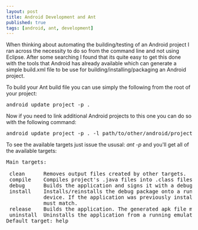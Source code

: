 ```yaml
---
layout: post
title: Android Development and Ant
published: true
tags: [android, ant, development]
---
```


When thinking about automating the building/testing of an Android project I ran
across the necessity to do so from the command line and not using Eclipse. After
some searching I found that its quite easy to get this done with the tools that
Android has already available which can generate a simple build.xml file to be
use for building/installing/packaging an Android project.

To build your Ant build file you can use simply the following from the root
of your project:

<pre>
android update project -p .
</pre>

Now if you need to link additional Android projects to this one you can do so
with the following command:

<pre>
android update project -p . -l path/to/other/android/project
</pre>

To see the available targets just issue the ususal: *ant -p* and you'll get all
of the available targets:

<pre>
Main targets:

 clean      Removes output files created by other targets.
 compile    Compiles project's .java files into .class files
 debug      Builds the application and signs it with a debug key.
 install    Installs/reinstalls the debug package onto a running emulator or
            device. If the application was previously installed, the signatures
            must match.
 release    Builds the application. The generated apk file must be signed before                             it is published.
 uninstall  Uninstalls the application from a running emulator or device.
Default target: help
</pre>
